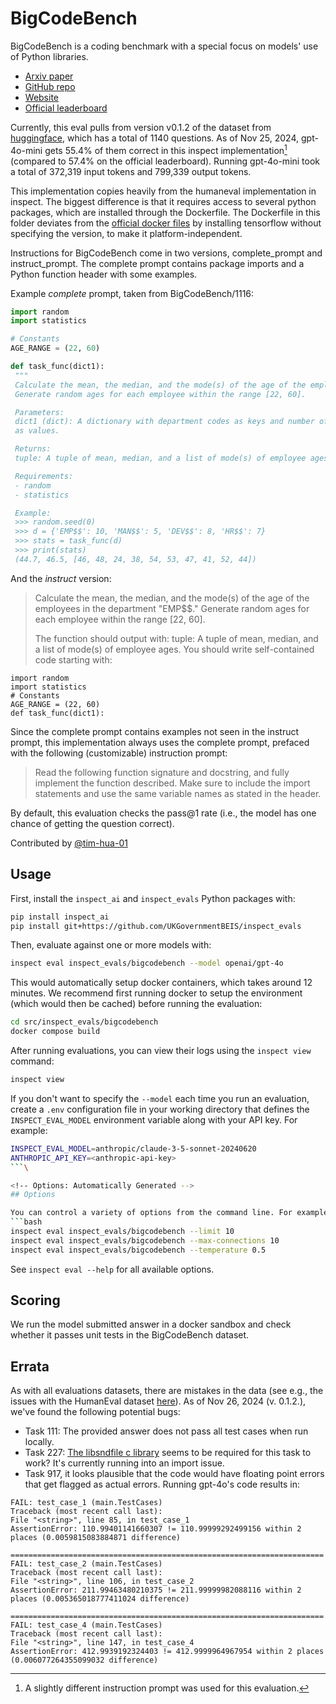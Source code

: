 # BigCodeBench

BigCodeBench is a coding benchmark with a special focus on models' use of Python libraries.

- [Arxiv paper](https://arxiv.org/abs/2406.15877)
- [GitHub repo](https://github.com/bigcode-project/bigcodebench)
- [Website](https://bigcode-bench.github.io/)
- [Official leaderboard](https://huggingface.co/spaces/bigcode/bigcodebench-leaderboard)

Currently, this eval pulls from version v0.1.2 of the dataset from [huggingface](https://huggingface.co/datasets/bigcode/bigcodebench), which has a total of 1140 questions. As of Nov 25, 2024, gpt-4o-mini gets 55.4% of them correct in this inspect implementation[^1] (compared to 57.4% on the official leaderboard). Running gpt-4o-mini took a total of 372,319 input tokens and 799,339 output tokens.

This implementation copies heavily from the humaneval implementation in inspect. The biggest difference is that it requires access to several python packages, which are installed through the Dockerfile. The Dockerfile in this folder deviates from the [official docker files](https://github.com/bigcode-project/bigcodebench/blob/main/Docker/Evaluate.Dockerfile) by installing tensorflow without specifying the version, to make it platform-independent.

Instructions for BigCodeBench come in two versions, complete_prompt and instruct_prompt. The complete prompt contains package imports and a Python function header with some examples.

Example *complete* prompt, taken from BigCodeBench/1116:

```python
import random
import statistics

# Constants
AGE_RANGE = (22, 60)

def task_func(dict1):
 """
 Calculate the mean, the median, and the mode(s) of the age of the employees in the department "EMP$$." 
 Generate random ages for each employee within the range [22, 60].

 Parameters:
 dict1 (dict): A dictionary with department codes as keys and number of employees 
 as values.

 Returns:
 tuple: A tuple of mean, median, and a list of mode(s) of employee ages.

 Requirements:
 - random
 - statistics

 Example:
 >>> random.seed(0)
 >>> d = {'EMP$$': 10, 'MAN$$': 5, 'DEV$$': 8, 'HR$$': 7}
 >>> stats = task_func(d)
 >>> print(stats)
 (44.7, 46.5, [46, 48, 24, 38, 54, 53, 47, 41, 52, 44])
```

And the *instruct* version:

> Calculate the mean, the median, and the mode(s) of the age of the employees in the department "EMP$$." Generate random ages for each employee within the range [22, 60].
>
> The function should output with:
>     tuple: A tuple of mean, median, and a list of mode(s) of employee ages.
> You should write self-contained code starting with:

```
import random
import statistics
# Constants
AGE_RANGE = (22, 60)
def task_func(dict1):
```

Since the complete prompt contains examples not seen in the instruct prompt, this implementation always uses the complete prompt, prefaced with the following (customizable) instruction prompt:

> Read the following function signature and docstring, and fully implement the function described. Make sure to include the import statements and use the same variable names as stated in the header.

By default, this evaluation checks the pass@1 rate (i.e., the model has one chance of getting the question correct).

<!-- Contributors: Automatically Generated -->
Contributed by [@tim-hua-01](https://github.com/tim-hua-01)
<!-- /Contributors: Automatically Generated -->

## Usage

First, install the `inspect_ai` and `inspect_evals` Python packages with:

```bash
pip install inspect_ai
pip install git+https://github.com/UKGovernmentBEIS/inspect_evals
```

Then, evaluate against one or more models with:

```bash
inspect eval inspect_evals/bigcodebench --model openai/gpt-4o
```

This would automatically setup docker containers, which takes around 12 minutes. We recommend first running docker to setup the environment (which would then be cached) before running the evaluation:

```bash
cd src/inspect_evals/bigcodebench
docker compose build
```

After running evaluations, you can view their logs using the `inspect view` command:

```bash
inspect view
```

If you don't want to specify the `--model` each time you run an evaluation, create a `.env` configuration file in your working directory that defines the `INSPECT_EVAL_MODEL` environment variable along with your API key. For example:

```bash
INSPECT_EVAL_MODEL=anthropic/claude-3-5-sonnet-20240620
ANTHROPIC_API_KEY=<anthropic-api-key>
```\

<!-- Options: Automatically Generated -->
## Options

You can control a variety of options from the command line. For example:
```bash
inspect eval inspect_evals/bigcodebench --limit 10
inspect eval inspect_evals/bigcodebench --max-connections 10
inspect eval inspect_evals/bigcodebench --temperature 0.5
```

See `inspect eval --help` for all available options.
<!-- /Options: Automatically Generated -->

## Scoring

We run the model submitted answer in a docker sandbox and check whether it passes unit tests in the BigCodeBench dataset.

## Errata

As with all evaluations datasets, there are mistakes in the data (see e.g., the issues with the HumanEval dataset [here](https://openreview.net/forum?id=1qvx610Cu7)). As of Nov 26, 2024 (v. 0.1.2.), we've found the following potential bugs:

- Task 111: The provided answer does not pass all test cases when run locally.
- Task 227: [The libsndfile c library](https://github.com/libsndfile/libsndfile) seems to be required for this task to work? It's currently running into an import issue.
- Task 917, it looks plausible that the code would have floating point errors that get flagged as actual errors. Running gpt-4o's code results in:

```
FAIL: test_case_1 (main.TestCases)
Traceback (most recent call last):
File "<string>", line 85, in test_case_1
AssertionError: 110.99401141660307 != 110.99999292499156 within 2 places (0.0059815083884871 difference)

======================================================================
FAIL: test_case_2 (main.TestCases)
Traceback (most recent call last):
File "<string>", line 106, in test_case_2
AssertionError: 211.99463480210375 != 211.99999982088116 within 2 places (0.005365018777411024 difference)

======================================================================
FAIL: test_case_4 (main.TestCases)
Traceback (most recent call last):
File "<string>", line 147, in test_case_4
AssertionError: 412.9939192324403 != 412.9999964967954 within 2 places (0.006077264355099032 difference)
```

[^1]: A slightly different instruction prompt was used for this evaluation.
